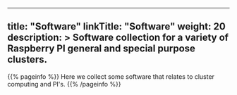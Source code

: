 
---
title: "Software"
linkTitle: "Software"
weight: 20
description: >
  Software collection for a variety of Raspberry PI general and special purpose clusters.
---

{{% pageinfo %}}
Here we collect some software that relates to cluster computing and PI's.
{{% /pageinfo %}}



